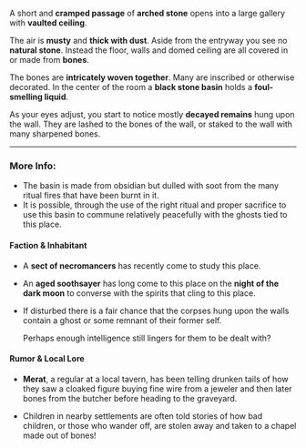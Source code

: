 A short and **cramped passage** of **arched stone** opens into a large gallery with **vaulted ceiling**.

The air is **musty** and **thick with dust**. Aside from the entryway you see no **natural stone**. Instead the floor, walls and domed ceiling are all covered in or made from **bones**. 

The bones are **intricately woven together**. Many are inscribed or otherwise decorated. In the center of the room a **black stone basin** holds a **foul-smelling liquid**.

As your eyes adjust, you start to notice mostly **decayed remains** hung upon the wall. They are lashed to the bones of the wall, or staked to the wall with many sharpened bones. 

---

### More Info:

* The basin is made from obsidian but dulled with soot from the many ritual fires that have been burnt in it.
* It is possible, through the use of the right ritual and proper sacrifice to use this basin to commune relatively peacefully with the ghosts tied to this place.

#### Faction & Inhabitant

* A **sect of necromancers** has recently come to study this place.
* An **aged soothsayer** has long come to this place on the **night of the dark moon** to converse with the spirits that cling to this place.
* If disturbed there is a fair chance that the corpses hung upon the walls contain a ghost or some remnant of their former self.
 
  Perhaps enough intelligence still lingers for them to be dealt with? 

#### Rumor & Local Lore

* **Merat**, a regular at a local tavern, has been telling drunken tails of how they saw a cloaked figure buying fine wire from a jeweler and then later bones from the butcher before heading to the graveyard.

* Children in nearby settlements are often told stories of how bad children, or those who wander off, are stolen away and taken to a chapel made out of bones!